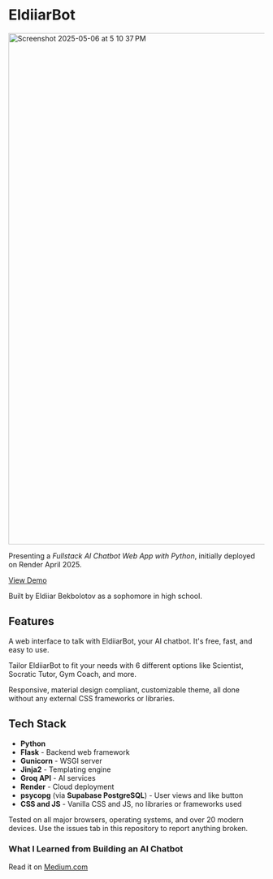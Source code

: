 # EldiiarBot
<img width="1008" alt="Screenshot 2025-05-06 at 5 10 37 PM" src="https://github.com/user-attachments/assets/2da7fe17-4a43-427e-9156-a4dc2ef23522" />

Presenting a _Fullstack AI Chatbot Web App with Python_, initially deployed on Render April 2025.

<a href='https://eldiiarbot.onrender.com/' target='_blank'>View Demo</a>

Built by Eldiiar Bekbolotov as a sophomore in high school.

## Features

A web interface to talk with EldiiarBot, your AI chatbot. It's free, fast, and easy to use.

Tailor EldiiarBot to fit your needs with 6 different options like Scientist, Socratic Tutor, Gym Coach, and more.

Responsive, material design compliant, customizable theme, all done without any external CSS frameworks or libraries.

## Tech Stack

- **Python**
- **Flask** - Backend web framework
- **Gunicorn** - WSGI server
- **Jinja2** - Templating engine
- **Groq API** - AI services
- **Render** - Cloud deployment
- **psycopg** (via **Supabase PostgreSQL**) - User views and like button
- **CSS and JS** - Vanilla CSS and JS, no libraries or frameworks used

Tested on all major browsers, operating systems, and over 20 modern devices.
Use the issues tab in this repository to report anything broken.

### What I Learned from Building an AI Chatbot
Read it on <a href='https://medium.com/p/5516e40acc6b' target="_blank">Medium.com</a>
